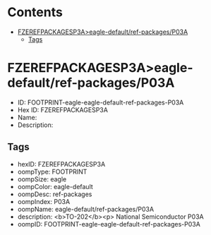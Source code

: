 



Contents
========

* [FZEREFPACKAGESP3A>eagle-default/ref-packages/P03A](#fzerefpackagesp3aeagle-defaultref-packagesp03a)
	* [Tags](#tags)

# FZEREFPACKAGESP3A>eagle-default/ref-packages/P03A

- ID: FOOTPRINT-eagle-eagle-default-ref-packages-P03A
- Hex ID: FZEREFPACKAGESP3A
- Name: 
- Description: 

## Tags

- hexID: FZEREFPACKAGESP3A
- oompType: FOOTPRINT
- oompSize: eagle
- oompColor: eagle-default
- oompDesc: ref-packages
- oompIndex: P03A
- oompName: eagle-default/ref-packages/P03A
- description: &lt;b&gt;TO-202&lt;/b&gt;&lt;p&gt;&#xD;
National Semiconductor P03A
- oompID: FOOTPRINT-eagle-eagle-default-ref-packages-P03A
